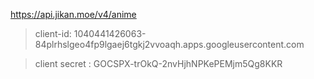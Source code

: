 https://api.jikan.moe/v4/anime

> client-id: 1040441426063-84plrhslgeo4fp9lgaej6tgkj2vvoaqh.apps.googleusercontent.com

> client secret : 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
